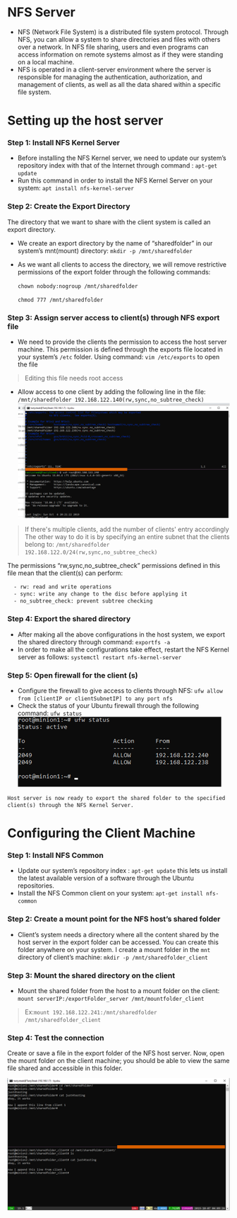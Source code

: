 # NFS Server
  
   - NFS (Network File System) is a distributed file system protocol. Through NFS, you can allow a system to share directories and files with others over a network. In NFS file sharing, users and even programs can access information on remote systems almost as if they were standing on a local machine.
   - NFS is operated in a client-server environment where the server is responsible for managing the authentication, authorization, and management of clients, as well as all the data shared within a specific file system. 
    
# Setting up the host server
    
### Step 1: Install NFS Kernel Server
    
   - Before installing the NFS Kernel server, we need to update our system’s repository index with that of the Internet through command : `apt-get update`
   - Run this command in order to install the NFS Kernel Server on your system: `apt install nfs-kernel-server`
      
### Step 2: Create the Export Directory
    
   The directory that we want to share with the client system is called an export directory.
   - We create an export directory by the name of “sharedfolder” in our system’s mnt(mount) directory: `mkdir -p /mnt/sharedfolder`
   - As we want all clients to access the directory, we will remove restrictive permissions of the export folder through the following commands: 
          
       `chown nobody:nogroup /mnt/sharedfolder`
       
       `chmod 777 /mnt/sharedfolder`
### Step 3: Assign server access to client(s) through NFS export file
   - We need to provide the clients the permission to access the host server machine. This permission is defined through the exports file located in your system’s `/etc` folder.
   Using command: `vim /etc/exports` to open the file 
    
   > Editing this file needs root access
   - Allow access to one client by adding the following line in the file: `/mnt/sharedfolder 192.168.122.140(rw,sync,no_subtree_check)`
   ![](https://github.com/bizflycloud/internship-0719/blob/master/TD_Git/PIC/33.png)
   > If there's multiple clients, add the number of clients' entry accordingly
   > The other way to do it is by specifying an entire subnet that the clients belong to: `/mnt/sharedfolder 192.168.122.0/24(rw,sync,no_subtree_check)`
   
   The permissions “rw,sync,no_subtree_check” permissions defined in this file mean that the client(s) can perform:

      - rw: read and write operations
      - sync: write any change to the disc before applying it
      - no_subtree_check: prevent subtree checking
      
### Step 4: Export the shared directory
   - After making all the above configurations in the host system, we export the shared directory through command: `exportfs -a`
   - In order to make all the configurations take effect, restart the NFS Kernel server as follows: `systemctl restart nfs-kernel-server`
   
### Step 5: Open firewall for the client (s)
   - Configure the firewall to give access to clients through NFS: `ufw allow from [clientIP or clientSubnetIP] to any port nfs`
   - Check the status of your Ubuntu firewall through the following command: `ufw status`
   ![](https://github.com/bizflycloud/internship-0719/blob/master/TD_Git/PIC/34.png)
   
    Host server is now ready to export the shared folder to the specified client(s) through the NFS Kernel Server.

# Configuring the Client Machine

### Step 1: Install NFS Common
   - Update our system’s repository index : `apt-get update` this lets us install the latest available version of a software through the Ubuntu repositories.
   - Install the NFS Common client on your system: `apt-get install nfs-common`
   
### Step 2: Create a mount point for the NFS host’s shared folder
   - Client’s system needs a directory where all the content shared by the host server in the export folder can be accessed. You can create this folder anywhere on your system. I create a mount folder in the `mnt` directory of client’s machine: `mkdir -p /mnt/sharedfolder_client`
   
### Step 3: Mount the shared directory on the client
   - Mount the shared folder from the host to a mount folder on the client: `mount serverIP:/exportFolder_server /mnt/mountfolder_client`
   
   > Ex:`mount 192.168.122.241:/mnt/sharedfolder /mnt/sharedfolder_client`
   
### Step 4: Test the connection

   Create or save a file in the export folder of the NFS host server. Now, open the mount folder on the client machine; you should be able to view the same file shared and accessible in this folder.
   
   ![](https://github.com/bizflycloud/internship-0719/blob/master/TD_Git/PIC/35.png)
